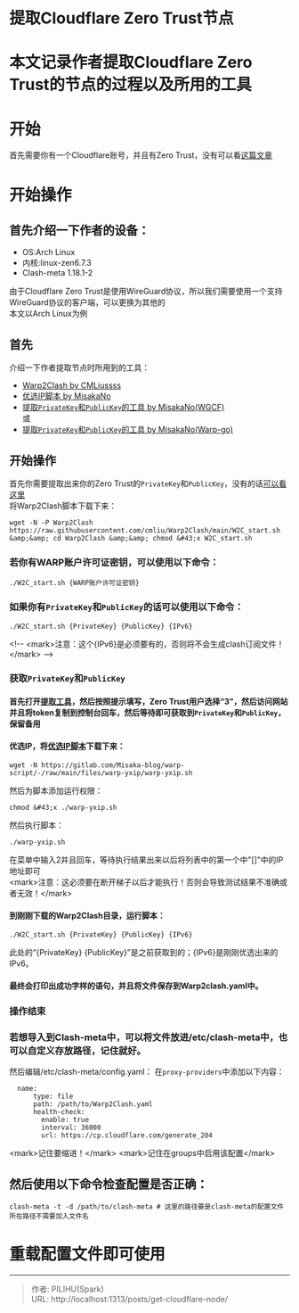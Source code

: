 # 提取Cloudflare Zero Trust节点

# 本文记录作者提取Cloudflare Zero Trust的节点的过程以及所用的工具

# 开始
首先需要你有一个Cloudflare账号，并且有Zero Trust，没有可以看[这篇文章](https://blog-zjp.cn.eu.org/Request-Cloudflare-Warp/)

# 开始操作
## 首先介绍一下作者的设备：
- OS:Arch Linux
- 内核:linux-zen6.7.3
- Clash-meta 1.18.1-2

由于Cloudflare Zero Trust是使用WireGuard协议，所以我们需要使用一个支持WireGuard协议的客户端，可以更换为其他的\
本文以Arch Linux为例
## 首先
介绍一下作者提取节点时所用到的工具：
- [Warp2Clash by CMLiussss](https://gitlab.com/PILIHU/Warp2Clash)
- [优选IP脚本 by MisakaNo](https://gitlab.com/Misaka-blog/warp-script/)
- [提取`PrivateKey`和`PublicKey`的工具 by MisakaNo(WGCF)](https://replit.com/@misaka-blog/wgcf-profile-generator)\
或
- [提取`PrivateKey`和`PublicKey`的工具 by MisakaNo(Warp-go)](https://replit.com/@misaka-blog/warpgo-profile-generator)
## 开始操作
首先你需要提取出来你的Zero Trust的`PrivateKey`和`PublicKey`，没有的话[可以看这里](#首先)\
将Warp2Clash脚本下载下来：
```
wget -N -P Warp2Clash https://raw.githubusercontent.com/cmliu/Warp2Clash/main/W2C_start.sh &amp;&amp; cd Warp2Clash &amp;&amp; chmod &#43;x W2C_start.sh
```
### 若你有WARP账户许可证密钥，可以使用以下命令：
```
./W2C_start.sh {WARP账户许可证密钥}
```
### 如果你有`PrivateKey`和`PublicKey`的话可以使用以下命令：
```
./W2C_start.sh {PrivateKey} {PublicKey} {IPv6}
```
&lt;!-- &lt;mark&gt;注意：这个{IPv6}是必须要有的，否则将不会生成clash订阅文件！&lt;/mark&gt; --&gt;
### 获取`PrivateKey`和`PublicKey`
#### 首先打开[提取工具](https://replit.com/@misaka-blog/wgcf-profile-generator)，然后按照提示填写，Zero Trust用户选择“3”，然后访问网站并且将token复制到控制台回车，然后等待即可获取到`PrivateKey`和`PublicKey`，保留备用
#### 优选IP，将[优选IP脚本](https://gitlab.com/Misaka-blog/warp-script/)下载下来：
```
wget -N https://gitlab.com/Misaka-blog/warp-script/-/raw/main/files/warp-yxip/warp-yxip.sh
```
然后为脚本添加运行权限：
```
chmod &#43;x ./warp-yxip.sh
```
然后执行脚本：
```
./warp-yxip.sh
```
在菜单中输入2并且回车，等待执行结果出来以后将列表中的第一个中&#34;[]&#34;中的IP地址即可\
&lt;mark&gt;注意：这必须要在断开梯子以后才能执行！否则会导致测试结果不准确或者无效！&lt;/mark&gt;
#### 到刚刚下载的Warp2Clash目录，运行脚本：
```
./W2C_start.sh {PrivateKey} {PublicKey} {IPv6}
```
此处的“{PrivateKey} {PublicKey}”是之前获取到的；{IPv6}是刚刚优选出来的IPv6。
#### 最终会打印出成功字样的语句，并且将文件保存到Warp2clash.yaml中。
### 操作结束
### 若想导入到Clash-meta中，可以将文件放进/etc/clash-meta中，也可以自定义存放路径，记住就好。
然后编辑/etc/clash-meta/config.yaml：
在`proxy-providers`中添加以下内容：
```
  name:
      type: file
      path: /path/to/Warp2Clash.yaml
      health-check:
        enable: true
        interval: 36000
        url: https://cp.cloudflare.com/generate_204
```
&lt;mark&gt;记住要缩进！&lt;/mark&gt;
&lt;mark&gt;记住在groups中启用该配置&lt;/mark&gt;
## 然后使用以下命令检查配置是否正确：
```
clash-meta -t -d /path/to/clash-meta # 这里的路径要是clash-meta的配置文件所在路径不需要加入文件名
```
# 重载配置文件即可使用


---

> 作者: PILIHU(Spark)  
> URL: http://localhost:1313/posts/get-cloudflare-node/  

